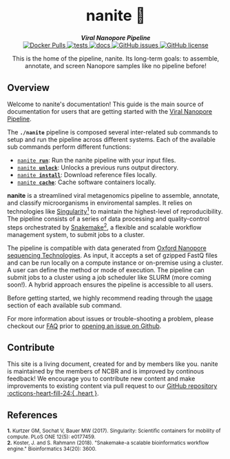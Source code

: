 <div align="center">

  <h1 style="font-size: 250%">nanite 🔬</h1>

  <b><i>Viral Nanopore Pipeline</i></b><br> 
  <a href="https://hub.docker.com/repository/docker/skchronicles/nanite">
    <img alt="Docker Pulls" src="https://img.shields.io/docker/pulls/skchronicles/nanite">
  </a>
  <a href="https://github.com/OpenOmics/nanite/actions/workflows/main.yaml">
    <img alt="tests" src="https://github.com/OpenOmics/nanite/workflows/tests/badge.svg">
  </a>
  <a href="https://github.com/OpenOmics/nanite/actions/workflows/docs.yml">
    <img alt="docs" src="https://github.com/OpenOmics/nanite/workflows/docs/badge.svg">
  </a>
  <a href="https://github.com/OpenOmics/nanite/issues">
    <img alt="GitHub issues" src="https://img.shields.io/github/issues/OpenOmics/nanite?color=brightgreen">
  </a>
  <a href="https://github.com/OpenOmics/nanite/blob/main/LICENSE">
    <img alt="GitHub license" src="https://img.shields.io/github/license/OpenOmics/nanite">
  </a>

  <p>
    This is the home of the pipeline, nanite. Its long-term goals: to assemble, annotate, and screen Nanopore samples like no pipeline before!
  </p>

</div>  

## Overview
Welcome to nanite's documentation! This guide is the main source of documentation for users that are getting started with the [Viral Nanopore Pipeline](https://github.com/OpenOmics/nanite/). 

The **`./nanite`** pipeline is composed several inter-related sub commands to setup and run the pipeline across different systems. Each of the available sub commands perform different functions: 

 * [<code>nanite <b>run</b></code>](usage/run.md): Run the nanite pipeline with your input files.
 * [<code>nanite <b>unlock</b></code>](usage/unlock.md): Unlocks a previous runs output directory.
 * [<code>nanite <b>install</b></code>](usage/install.md): Download reference files locally.
 * [<code>nanite <b>cache</b></code>](usage/cache.md): Cache software containers locally. 

**nanite** is a streamlined viral metagenomics pipeline to assemble, annotate, and classify microorganisms in enviromental samples. It relies on technologies like [Singularity<sup>1</sup>](https://singularity.lbl.gov/) to maintain the highest-level of reproducibility. The pipeline consists of a series of data processing and quality-control steps orchestrated by [Snakemake<sup>2</sup>](https://snakemake.readthedocs.io/en/stable/), a flexible and scalable workflow management system, to submit jobs to a cluster.

The pipeline is compatible with data generated from [Oxford Nanopore sequencing Technologies](https://nanoporetech.com/). As input, it accepts a set of gzipped FastQ files and can be run locally on a compute instance or on-premise using a cluster. A user can define the method or mode of execution. The pipeline can submit jobs to a cluster using a job scheduler like SLURM (more coming soon!). A hybrid approach ensures the pipeline is accessible to all users.

Before getting started, we highly recommend reading through the [usage](usage/run.md) section of each available sub command.

For more information about issues or trouble-shooting a problem, please checkout our [FAQ](faq/questions.md) prior to [opening an issue on Github](https://github.com/OpenOmics/nanite/issues).

## Contribute 

This site is a living document, created for and by members like you. nanite is maintained by the members of NCBR and is improved by continous feedback! We encourage you to contribute new content and make improvements to existing content via pull request to our [GitHub repository :octicons-heart-fill-24:{ .heart }](https://github.com/OpenOmics/nanite).

## References
<sup>**1.**  Kurtzer GM, Sochat V, Bauer MW (2017). Singularity: Scientific containers for mobility of compute. PLoS ONE 12(5): e0177459.</sup>  
<sup>**2.**  Koster, J. and S. Rahmann (2018). "Snakemake-a scalable bioinformatics workflow engine." Bioinformatics 34(20): 3600.</sup>  
